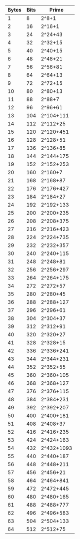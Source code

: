 <table>
<thead>
<tr><th>Bytes</th><th>Bits</th><th>Prime</th></tr>
</thead>
<tbody>
<tr>
<td>1</td>
<td>8</td>
<td>2^8+1</td>
</tr>
<tr>
<td>2</td>
<td>16</td>
<td>2^16+1</td>
</tr>
<tr>
<td>3</td>
<td>24</td>
<td>2^24+43</td>
</tr>
<tr>
<td>4</td>
<td>32</td>
<td>2^32+15</td>
</tr>
<tr>
<td>5</td>
<td>40</td>
<td>2^40+15</td>
</tr>
<tr>
<td>6</td>
<td>48</td>
<td>2^48+21</td>
</tr>
<tr>
<td>7</td>
<td>56</td>
<td>2^56+81</td>
</tr>
<tr>
<td>8</td>
<td>64</td>
<td>2^64+13</td>
</tr>
<tr>
<td>9</td>
<td>72</td>
<td>2^72+15</td>
</tr>
<tr>
<td>10</td>
<td>80</td>
<td>2^80+13</td>
</tr>
<tr>
<td>11</td>
<td>88</td>
<td>2^88+7</td>
</tr>
<tr>
<td>12</td>
<td>96</td>
<td>2^96+61</td>
</tr>
<tr>
<td>13</td>
<td>104</td>
<td>2^104+111</td>
</tr>
<tr>
<td>14</td>
<td>112</td>
<td>2^112+25</td>
</tr>
<tr>
<td>15</td>
<td>120</td>
<td>2^120+451</td>
</tr>
<tr>
<td>16</td>
<td>128</td>
<td>2^128+51</td>
</tr>
<tr>
<td>17</td>
<td>136</td>
<td>2^136+85</td>
</tr>
<tr>
<td>18</td>
<td>144</td>
<td>2^144+175</td>
</tr>
<tr>
<td>19</td>
<td>152</td>
<td>2^152+253</td>
</tr>
<tr>
<td>20</td>
<td>160</td>
<td>2^160+7</td>
</tr>
<tr>
<td>21</td>
<td>168</td>
<td>2^168+87</td>
</tr>
<tr>
<td>22</td>
<td>176</td>
<td>2^176+427</td>
</tr>
<tr>
<td>23</td>
<td>184</td>
<td>2^184+27</td>
</tr>
<tr>
<td>24</td>
<td>192</td>
<td>2^192+133</td>
</tr>
<tr>
<td>25</td>
<td>200</td>
<td>2^200+235</td>
</tr>
<tr>
<td>26</td>
<td>208</td>
<td>2^208+375</td>
</tr>
<tr>
<td>27</td>
<td>216</td>
<td>2^216+423</td>
</tr>
<tr>
<td>28</td>
<td>224</td>
<td>2^224+735</td>
</tr>
<tr>
<td>29</td>
<td>232</td>
<td>2^232+357</td>
</tr>
<tr>
<td>30</td>
<td>240</td>
<td>2^240+115</td>
</tr>
<tr>
<td>31</td>
<td>248</td>
<td>2^248+81</td>
</tr>
<tr>
<td>32</td>
<td>256</td>
<td>2^256+297</td>
</tr>
<tr>
<td>33</td>
<td>264</td>
<td>2^264+175</td>
</tr>
<tr>
<td>34</td>
<td>272</td>
<td>2^272+57</td>
</tr>
<tr>
<td>35</td>
<td>280</td>
<td>2^280+45</td>
</tr>
<tr>
<td>36</td>
<td>288</td>
<td>2^288+127</td>
</tr>
<tr>
<td>37</td>
<td>296</td>
<td>2^296+61</td>
</tr>
<tr>
<td>38</td>
<td>304</td>
<td>2^304+37</td>
</tr>
<tr>
<td>39</td>
<td>312</td>
<td>2^312+91</td>
</tr>
<tr>
<td>40</td>
<td>320</td>
<td>2^320+27</td>
</tr>
<tr>
<td>41</td>
<td>328</td>
<td>2^328+15</td>
</tr>
<tr>
<td>42</td>
<td>336</td>
<td>2^336+241</td>
</tr>
<tr>
<td>43</td>
<td>344</td>
<td>2^344+231</td>
</tr>
<tr>
<td>44</td>
<td>352</td>
<td>2^352+55</td>
</tr>
<tr>
<td>45</td>
<td>360</td>
<td>2^360+105</td>
</tr>
<tr>
<td>46</td>
<td>368</td>
<td>2^368+127</td>
</tr>
<tr>
<td>47</td>
<td>376</td>
<td>2^376+115</td>
</tr>
<tr>
<td>48</td>
<td>384</td>
<td>2^384+231</td>
</tr>
<tr>
<td>49</td>
<td>392</td>
<td>2^392+207</td>
</tr>
<tr>
<td>50</td>
<td>400</td>
<td>2^400+181</td>
</tr>
<tr>
<td>51</td>
<td>408</td>
<td>2^408+37</td>
</tr>
<tr>
<td>52</td>
<td>416</td>
<td>2^416+235</td>
</tr>
<tr>
<td>53</td>
<td>424</td>
<td>2^424+163</td>
</tr>
<tr>
<td>54</td>
<td>432</td>
<td>2^432+1093</td>
</tr>
<tr>
<td>55</td>
<td>440</td>
<td>2^440+187</td>
</tr>
<tr>
<td>56</td>
<td>448</td>
<td>2^448+211</td>
</tr>
<tr>
<td>57</td>
<td>456</td>
<td>2^456+21</td>
</tr>
<tr>
<td>58</td>
<td>464</td>
<td>2^464+841</td>
</tr>
<tr>
<td>59</td>
<td>472</td>
<td>2^472+445</td>
</tr>
<tr>
<td>60</td>
<td>480</td>
<td>2^480+165</td>
</tr>
<tr>
<td>61</td>
<td>488</td>
<td>2^488+777</td>
</tr>
<tr>
<td>62</td>
<td>496</td>
<td>2^496+583</td>
</tr>
<tr>
<td>63</td>
<td>504</td>
<td>2^504+133</td>
</tr>
<tr>
<td>64</td>
<td>512</td>
<td>2^512+75</td>
</tr>
</tr>
</tbody>
</table>
